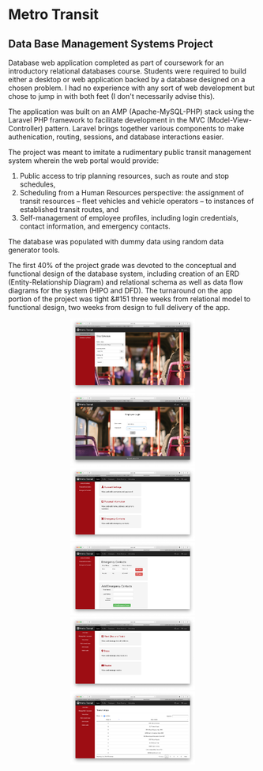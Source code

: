 # Metro Transit
## Data Base Management Systems Project
Database web application completed as part of coursework for an introductory relational databases course. Students were required to build either a desktop or web application backed by a database designed on a chosen problem. I had no experience with any sort of web development but chose to jump in with both feet (I don't necessarily advise this). 

The application was built on an AMP (Apache-MySQL-PHP) stack using the Laravel PHP framework to facilitate development in the MVC (Model-View-Controller) pattern. Laravel brings together various components to make authenication, routing, sessions, and database interactions easier. 

The project was meant to imitate a rudimentary public transit management system wherein the web portal would provide:
1. Public access to trip planning resources, such as route and stop schedules, 
2. Scheduling from a Human Resources perspective: the assignment of transit resources – fleet vehicles and vehicle operators – to instances of established transit routes, and
3. Self-management of employee profiles, including login credentials, contact information, and emergency contacts.

The database was populated with dummy data using random data generator tools. 

The first 40% of the project grade was devoted to the conceptual and functional design of the database system, including creation of an ERD (Entity-Relationship Diagram) and relational schema as well as data flow diagrams for the system (HIPO and DFD). The turnaround on the app portion of the project was tight &#151 three weeks from relational model to functional design, two weeks from design to full delivery of the app.

<p align="center">
  <img src="img/demo.png" width="50%" height="50%">
  <img src="img/demo2.png" width="50%" height="50%">
  <img src="img/demo3.png" width="50%" height="50%">
  <img src="img/demo4.png" width="50%" height="50%">
  <img src="img/demo5.png" width="50%" height="50%">
  <img src="img/demo6.png" width="50%" height="50%">
</p>
